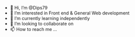 - 👋 Hi, I’m @Dips79
- 👀 I’m interested in Front end & General Web development 
- 🌱 I’m currently learning independently 
- 💞️ I’m looking to collaborate on 
- 📫 How to reach me ...

<!---
Dips79/Dips79 is a ✨ special ✨ repository because its `README.md` (this file) appears on your GitHub profile.
You can click the Preview link to take a look at your changes.
--->
